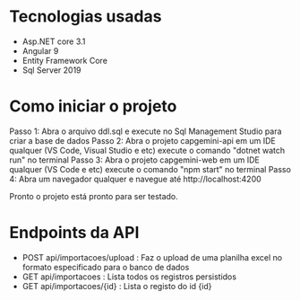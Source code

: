 # Tecnologias usadas
- Asp.NET core 3.1
- Angular 9
- Entity Framework Core
- Sql Server 2019

# Como iniciar o projeto
Passo 1: Abra o arquivo ddl.sql e execute no Sql Management Studio para criar a base de dados
Passo 2: Abra o projeto capgemini-api em um IDE qualquer (VS Code, Visual Studio e etc) execute o comando "dotnet watch run" no terminal
Passo 3: Abra o projeto capgemini-web em um IDE qualquer (VS Code e etc) execute o comando "npm start" no terminal
Passo 4: Abra um navegador qualquer e navegue até http://localhost:4200

Pronto o projeto está pronto para ser testado.

# Endpoints da API

- POST api/importacoes/upload : Faz o upload de uma planilha excel no formato especificado para o banco de dados
- GET api/importacoes : Lista todos os registros persistidos
- GET api/importacoes/{id} : Lista o registo do id {id}
